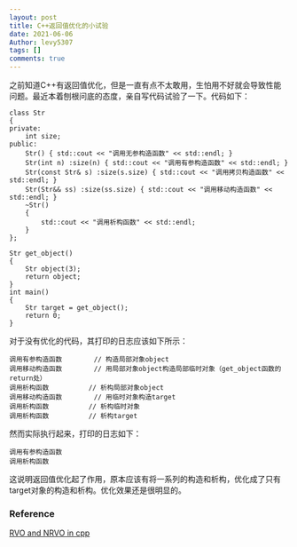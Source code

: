 ```yaml
---
layout: post
title: C++返回值优化的小试验
date: 2021-06-06
Author: levy5307
tags: []
comments: true
---
```


之前知道C++有返回值优化，但是一直有点不太敢用，生怕用不好就会导致性能问题。最近本着刨根问底的态度，亲自写代码试验了一下。代码如下：

```
class Str
{
private:
    int size;
public:
    Str() { std::cout << "调用无参构造函数" << std::endl; }
    Str(int n) :size(n) { std::cout << "调用有参构造函数" << std::endl; }
    Str(const Str& s) :size(s.size) { std::cout << "调用拷贝构造函数" << std::endl; }
    Str(Str&& ss) :size(ss.size) { std::cout << "调用移动构造函数" << std::endl; }
    ~Str()
    {
        std::cout << "调用析构函数" << std::endl;
    }
};

Str get_object()
{
    Str object(3);
    return object;
}
int main()
{
    Str target = get_object();
    return 0;
}
```

对于没有优化的代码，其打印的日志应该如下所示：
```
调用有参构造函数		// 构造局部对象object
调用移动构造函数		// 用局部对象object构造局部临时对象（get_object函数的return处）
调用析构函数			// 析构局部对象object
调用移动构造函数		// 用临时对象构造target
调用析构函数			// 析构临时对象
调用析构函数			// 析构target
```

然而实际执行起来，打印的日志如下：
```
调用有参构造函数
调用析构函数
```

这说明返回值优化起了作用，原本应该有将一系列的构造和析构，优化成了只有target对象的构造和析构。优化效果还是很明显的。

### Reference

[RVO and NRVO in cpp](https://www.codenong.com/cs106863732/)


